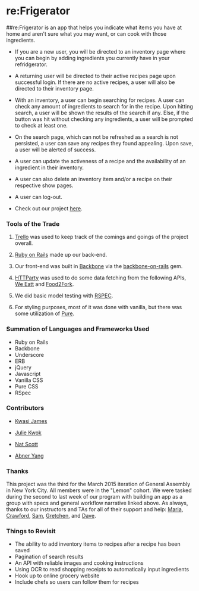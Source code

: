 # re:Frigerator 

##re:Frigerator is an app that helps you indicate what items you have at home and aren't sure what you may want, or can cook with those ingredients. 

- If you are a new user, you will be directed to an inventory page where you can begin by adding ingredients you currently have in your refridgerator. 

- A returning user will be directed to their active recipes page upon successful login. If there are no active recipes, a user will also be directed to their inventory page. 

- With an inventory, a user can begin searching for recipes. A user can check any amount of ingredients to search for in the recipe. Upon hitting search, a user will be shown the results of the search if any. Else, if the button was hit without checking any ingredients, a user will be prompted to check at least one.

- On the search page, which can not be refreshed as a search is not persisted, a user can save any recipes they found appealing. Upon save, a user will be alerted of success.

- A user can update the activeness of a recipe and the availability of an ingredient in their inventory. 

- A user can also delete an inventory item and/or a recipe on their respective show pages.

- A user can log-out.

- Check out our project [here](). 


### Tools of the Trade
1. [Trello](https://trello.com/b/VzQ0EueS/general-assembly-project-three) was used to keep track of the comings and goings of the project overall. 

2. [Ruby on Rails](http://rubyonrails.org/) made up our back-end.

3. Our front-end was built in  [Backbone](http://backbonejs.org/) via the [backbone-on-rails](https://github.com/meleyal/backbone-on-rails) gem.

4. [HTTParty](https://github.com/jnunemaker/httparty) was used to do some data fetching from the following APIs, [We Eatt](http://www.weeatt.com/) and [Food2Fork](http://food2fork.com/about/api).

5. We did basic model testing with [RSPEC](http://rspec.info/).

6. For styling purposes, most of it was done with vanilla, but there was some utilization of [Pure](http://purecss.io/).


### Summation of Languages and Frameworks Used
- Ruby on Rails
- Backbone
- Underscore
- ERB
- jQuery
- Javascript
- Vanilla CSS 
- Pure CSS
- RSpec


### Contributors
- [Kwasi James](https://github.com/kwasijames)

- [Julie Kwok](https://github.com/kwokster10) 
	
- [Nat Scott](https://github.com/itsnatscott/) 

- [Abner Yang](https://www.github.com/sunsheeppoplar)


### Thanks
This project was the third for the March 2015 iteration of General Assembly in New York City. All members were in the "Lemon" cohort. We were tasked during the second to last week of our program with building an app as a group with specs and general workflow narrative linked above. As always, thanks to our instructors and TAs for all of their support and help: [Maria](https://github.com/mariaperhaps), [Crawford](https://github.com/crawfordforbes), [Sam](https://github.com/sgottfried), [Gretchen](https://github.com/gretchenziegler), and [Dave](https://github.com/dahvvv). 


### Things to Revisit
- The ability to add inventory items to recipes after a recipe has been saved
- Pagination of search results
- An API with reliable images and cooking instructions
- Using OCR to read shopping receipts to automatically input ingredients
- Hook up to online grocery website
- Include chefs so users can follow them for recipes



